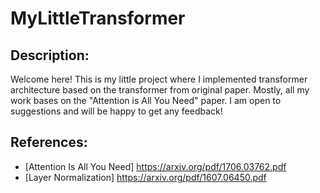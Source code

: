 # MyLittleTransformer

## Description:
Welcome here! This is my little project where I implemented transformer architecture based on the transformer from original paper. Mostly, all my work bases on the 
"Attention is All You Need" paper. I am open to suggestions and will be happy to get any feedback!

## References:
* [Attention Is All You Need] https://arxiv.org/pdf/1706.03762.pdf
* [Layer Normalization] https://arxiv.org/pdf/1607.06450.pdf
